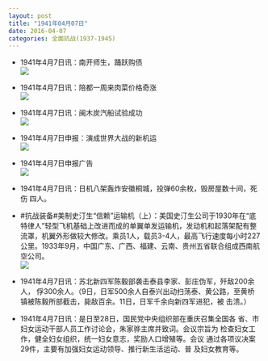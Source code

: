 ```yaml
---
layout: post
title: "1941年04月07日"
date: 2016-04-07
categories: 全面抗战(1937-1945)
---
```


<meta name="referrer" content="no-referrer" />

- 1941年4月7日讯：南开师生，踊跃购债 <br/><img src="https://ww4.sinaimg.cn/large/aca367d8jw1f2ohitzegej20di0dndhk.jpg" />

- 1941年4月7日讯：陪都一周来肉菜价格奇涨 <br/><img src="https://ww3.sinaimg.cn/large/aca367d8jw1f2oftoerojj20fa0ds40c.jpg" />

- 1941年4月7日讯：闽木炭汽船试验成功 <br/><img src="https://ww4.sinaimg.cn/large/aca367d8jw1f2oe0zbscpj204n07774s.jpg" />

- 1941年4月7日申报：演成世界大战的新机运 <br/><img src="https://ww4.sinaimg.cn/large/aca367d8jw1f2o8tx0jdej20pg0yhe1v.jpg" />

- 1941年4月7日申报广告 <br/><img src="https://ww1.sinaimg.cn/large/aca367d8jw1f2o06a3gzlj20d50h440f.jpg" />

- 1941年4月7日讯：日机八架轰炸安徽桐城，投弹60余枚，毁房屋数十间，死伤 四人。 

- #抗战装备#美制史汀生“信赖”运输机（上）：美国史汀生公司于1930年在“底特律人”轻型飞机基础上改进而成的单翼单发运输机，发动机和起落架配有整流罩，机翼外形做较大修改。乘员1人，载员3-4人，最高飞行速度每小时227公里。1933年9月，中国广东、广西、福建、云南、贵州五省联合组成西南航空公司。 <br/><img src="https://ww3.sinaimg.cn/large/aca367d8jw1f2nwp7qcgnj20bk0dkwgo.jpg" />

- 1941年4月7日讯：苏北新四军陈毅部袭击泰县李家、彭庄伪军，歼敌200余人， 俘300余人。（9日，日军500余人自泰兴出动扫荡泰、黄公路，至黄桥 镇被陈毅所部截击，毙敌百余。11日，日军千余向新四军进犯，被 击溃。） 

- 1941年4月7日讯：是日至28日，国民党中央组织部在重庆召集全国各 省、市妇女运动干部人员工作讨论会，朱家骅主席并致词。会议宗旨为 检查妇女工作，健全妇女组织，统一妇女意志，奖励人口增殖等。会议 通过各项议决案29件，主要有加强妇女运动领导、推行新生活运动、普 及妇女教育等。 

